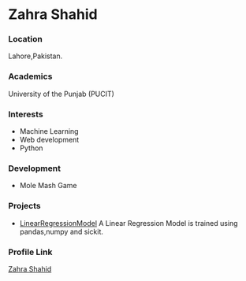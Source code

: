 # Zahra Shahid

### Location

Lahore,Pakistan.

### Academics

University of the Punjab (PUCIT)

### Interests

- Machine Learning
- Web development
- Python

### Development

- Mole Mash Game

### Projects

- [LinearRegressionModel](https://github.com/ZahraShahid/LinearRegressionModel) A Linear Regression Model is trained using pandas,numpy and sickit.

### Profile Link

[Zahra Shahid](https://github.com/ZahraShahid)